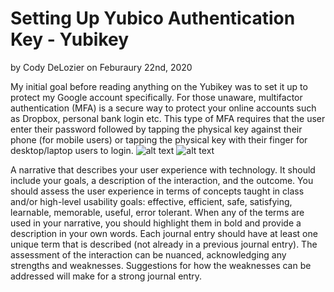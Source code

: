 # Setting Up Yubico Authentication Key - Yubikey
by Cody DeLozier on Feburaury 22nd, 2020

My initial goal before reading anything on the Yubikey was to set it up to protect my Google account specifically. For those unaware, multifactor authentication (MFA) is a secure way to protect your online accounts such as Dropbox, personal bank login etc. This type of MFA requires that the user enter their password followed by tapping the physical key against their phone (for mobile users) or tapping the physical key with their finger for desktop/laptop users to login. 
![alt text](assets/Yubikey1.jpg "Product")
![alt text](assets/Yubikey2.jpg "Product")

A narrative that describes your user experience with technology. It should include your goals, a description of the interaction, and the outcome. You should assess the user experience in terms of concepts taught in class and/or high-level usability goals: effective, efficient, safe, satisfying, learnable, memorable, useful, error tolerant. When any of the terms are used in your narrative, you should highlight them in bold and provide a description in your own words. Each journal entry should have at least one unique term that is described (not already in a previous journal entry). The assessment of the interaction can be nuanced, acknowledging any strengths and weaknesses. Suggestions for how the weaknesses can be addressed will make for a strong journal entry.
